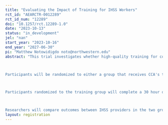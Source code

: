 ```yaml
---
title: "Evaluating the Impact of Training for IHSS Workers"
rct_id: "AEARCTR-0012289"
rct_id_num: "12289"
doi: "10.1257/rct.12289-1.0"
date: "2023-10-13"
status: "in_development"
jel: "nan"
start_year: "2023-10-16"
end_year: "2027-06-30"
pi: "Matthew Notowidigdo noto@northwestern.edu"
abstract: "This trial investigates whether high-quality training for consumer-directed home health workers impacts health outcomes for care consumers and employment outcomes for care workers. We are conducting this study in the context of the In-Home Supportive Services (IHSS) program, a consumer-directed, Medicaid-funded home care program in California serving elderly and disabled Medicaid recipients. Our research team will partner with the Center for Caregiver Advancement (CCA), a training provider based in California, to conduct a randomized evaluation of the impact of training for IHSS workers on labor and health care outcomes. The evaluation will enroll IHSS workers in San Bernardino County, where CCA will be expanding its program.

Participants will be randomized to either a group that receives CCA's training or a control group that does not receive training.

Participants randomized to the training group will complete a 30 hour online course that teaches fundamental caregiving skills. Training includes personal care, infection control, nutrition and body mechanics, medication adherence, and home safety. Training participants also earn an hourly wage ($16.50) while in class and a $1000 completion stipend, for total compensation of up to $1495.

Researchers will compare outcomes between IHSS providers in the two groups and between IHSS consumers who receive care from the IHSS providers in the two groups to see if training impacts health, health care, and labor market outcomes."
layout: registration
---
```



